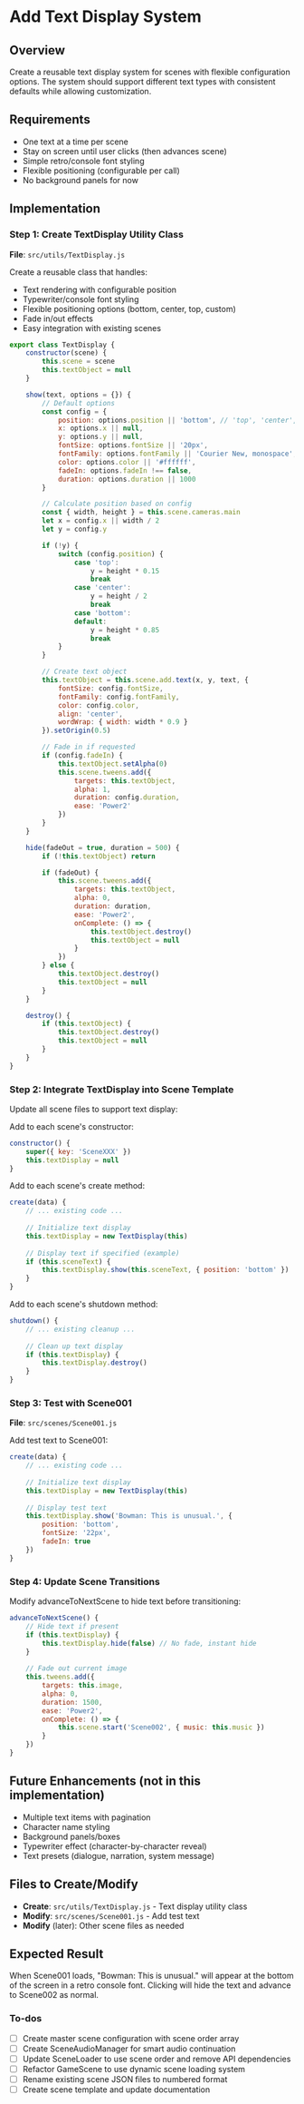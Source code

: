 <!-- f6c245e0-1a26-482b-be2c-3974f416f455 cb9f7f47-b632-47f8-97d7-8516ae711fa7 -->
# Add Text Display System

## Overview

Create a reusable text display system for scenes with flexible configuration options. The system should support different text types with consistent defaults while allowing customization.

## Requirements

- One text at a time per scene
- Stay on screen until user clicks (then advances scene)
- Simple retro/console font styling
- Flexible positioning (configurable per call)
- No background panels for now

## Implementation

### Step 1: Create TextDisplay Utility Class

**File**: `src/utils/TextDisplay.js`

Create a reusable class that handles:

- Text rendering with configurable position
- Typewriter/console font styling
- Flexible positioning options (bottom, center, top, custom)
- Fade in/out effects
- Easy integration with existing scenes
```javascript
export class TextDisplay {
    constructor(scene) {
        this.scene = scene
        this.textObject = null
    }

    show(text, options = {}) {
        // Default options
        const config = {
            position: options.position || 'bottom', // 'top', 'center', 'bottom', 'custom'
            x: options.x || null,
            y: options.y || null,
            fontSize: options.fontSize || '20px',
            fontFamily: options.fontFamily || 'Courier New, monospace',
            color: options.color || '#ffffff',
            fadeIn: options.fadeIn !== false,
            duration: options.duration || 1000
        }

        // Calculate position based on config
        const { width, height } = this.scene.cameras.main
        let x = config.x || width / 2
        let y = config.y

        if (!y) {
            switch (config.position) {
                case 'top':
                    y = height * 0.15
                    break
                case 'center':
                    y = height / 2
                    break
                case 'bottom':
                default:
                    y = height * 0.85
                    break
            }
        }

        // Create text object
        this.textObject = this.scene.add.text(x, y, text, {
            fontSize: config.fontSize,
            fontFamily: config.fontFamily,
            color: config.color,
            align: 'center',
            wordWrap: { width: width * 0.9 }
        }).setOrigin(0.5)

        // Fade in if requested
        if (config.fadeIn) {
            this.textObject.setAlpha(0)
            this.scene.tweens.add({
                targets: this.textObject,
                alpha: 1,
                duration: config.duration,
                ease: 'Power2'
            })
        }
    }

    hide(fadeOut = true, duration = 500) {
        if (!this.textObject) return

        if (fadeOut) {
            this.scene.tweens.add({
                targets: this.textObject,
                alpha: 0,
                duration: duration,
                ease: 'Power2',
                onComplete: () => {
                    this.textObject.destroy()
                    this.textObject = null
                }
            })
        } else {
            this.textObject.destroy()
            this.textObject = null
        }
    }

    destroy() {
        if (this.textObject) {
            this.textObject.destroy()
            this.textObject = null
        }
    }
}
```


### Step 2: Integrate TextDisplay into Scene Template

Update all scene files to support text display:

Add to each scene's constructor:

```javascript
constructor() {
    super({ key: 'SceneXXX' })
    this.textDisplay = null
}
```

Add to each scene's create method:

```javascript
create(data) {
    // ... existing code ...
    
    // Initialize text display
    this.textDisplay = new TextDisplay(this)
    
    // Display text if specified (example)
    if (this.sceneText) {
        this.textDisplay.show(this.sceneText, { position: 'bottom' })
    }
}
```

Add to each scene's shutdown method:

```javascript
shutdown() {
    // ... existing cleanup ...
    
    // Clean up text display
    if (this.textDisplay) {
        this.textDisplay.destroy()
    }
}
```

### Step 3: Test with Scene001

**File**: `src/scenes/Scene001.js`

Add test text to Scene001:

```javascript
create(data) {
    // ... existing code ...
    
    // Initialize text display
    this.textDisplay = new TextDisplay(this)
    
    // Display test text
    this.textDisplay.show('Bowman: This is unusual.', {
        position: 'bottom',
        fontSize: '22px',
        fadeIn: true
    })
}
```

### Step 4: Update Scene Transitions

Modify advanceToNextScene to hide text before transitioning:

```javascript
advanceToNextScene() {
    // Hide text if present
    if (this.textDisplay) {
        this.textDisplay.hide(false) // No fade, instant hide
    }
    
    // Fade out current image
    this.tweens.add({
        targets: this.image,
        alpha: 0,
        duration: 1500,
        ease: 'Power2',
        onComplete: () => {
            this.scene.start('Scene002', { music: this.music })
        }
    })
}
```

## Future Enhancements (not in this implementation)

- Multiple text items with pagination
- Character name styling
- Background panels/boxes
- Typewriter effect (character-by-character reveal)
- Text presets (dialogue, narration, system message)

## Files to Create/Modify

- **Create**: `src/utils/TextDisplay.js` - Text display utility class
- **Modify**: `src/scenes/Scene001.js` - Add test text
- **Modify** (later): Other scene files as needed

## Expected Result

When Scene001 loads, "Bowman: This is unusual." will appear at the bottom of the screen in a retro console font. Clicking will hide the text and advance to Scene002 as normal.

### To-dos

- [ ] Create master scene configuration with scene order array
- [ ] Create SceneAudioManager for smart audio continuation
- [ ] Update SceneLoader to use scene order and remove API dependencies
- [ ] Refactor GameScene to use dynamic scene loading system
- [ ] Rename existing scene JSON files to numbered format
- [ ] Create scene template and update documentation
